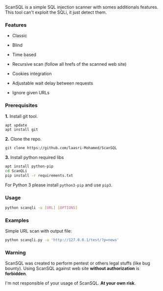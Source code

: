 ScanSQL is a simple SQL injection scanner with somes additionals features.
This tool can't exploit the SQLi, it just detect them.

### Features

* Classic
* Blind
* Time based

* Recursive scan (follow all hrefs of the scanned web site)
* Cookies integration
* Adjustable wait delay between requests
* Ignore given URLs

### Prerequisites

**1.** Install git tool.

```bash
apt update
apt install git
```

**2.** Clone the repo.

```bash
git clone https://github.com/laasri-Mohamed/ScanSQL
```

**3.** Install python required libs

```bash
apt install python-pip
cd ScanQLi
pip install -r requirements.txt
```

For Python 3 please install `python3-pip` and use `pip3`.

### Usage


```bash
python scanqli -u [URL] [OPTIONS]
```

### Examples

Simple URL scan with output file:

```bash
python scanqli.py -u 'http://127.0.0.1/test/?p=news' 
```


### Warning

ScanSQL was created to perform pentest or others legal stuffs (like bug bounty).
Using ScanSQL against web site **without authorization** is **forbidden**. 

I'm not responsible of your usage of ScanSQL.
**At your own risk**.

